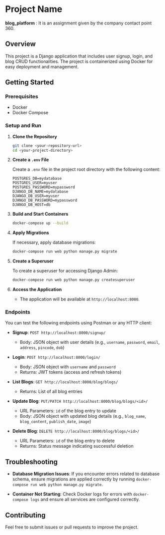 # Project Name

 **blog_platform** : It is an assignment given by the company contact point 360.
 
## Overview

This project is a Django application that includes user signup, login, and blog CRUD functionalities. The project is containerized using Docker for easy deployment and management.

## Getting Started

### Prerequisites

- Docker
- Docker Compose

### Setup and Run

1. **Clone the Repository**

    ```bash
    git clone <your-repository-url>
    cd <your-project-directory>
    ```

2. **Create a `.env` File**

    Create a `.env` file in the project root directory with the following content:

    ```env
    POSTGRES_DB=mydatabase
    POSTGRES_USER=myuser
    POSTGRES_PASSWORD=mypassword
    DJANGO_DB_NAME=mydatabase
    DJANGO_DB_USER=myuser
    DJANGO_DB_PASSWORD=mypassword
    DJANGO_DB_HOST=db
    ```

3. **Build and Start Containers**

    ```bash
    docker-compose up --build
    ```

4. **Apply Migrations**

    If necessary, apply database migrations:

    ```bash
    docker-compose run web python manage.py migrate
    ```

5. **Create a Superuser**

    To create a superuser for accessing Django Admin:

    ```bash
    docker-compose run web python manage.py createsuperuser
    ```

6. **Access the Application**

    - The application will be available at `http://localhost:8000`.

### Endpoints

You can test the following endpoints using Postman or any HTTP client:

- **Signup**: `POST http://localhost:8000/signup/`
  - Body: JSON object with user details (e.g., `username`, `password`, `email`, `address`, `pincode`, `dob`)

- **Login**: `POST http://localhost:8000/login/`
  - Body: JSON object with `username` and `password`
  - Returns: JWT tokens (access and refresh tokens)

- **List Blogs**: `GET http://localhost:8000/blog/blogs/`
  - Returns: List of all blog entries

- **Update Blog**: `PUT/PATCH http://localhost:8000/blog/blogs/<id>/`
  - URL Parameters: `id` of the blog entry to update
  - Body: JSON object with updated blog details (e.g., `blog_name`, `blog_content`, `publish_date`, `image`)

- **Delete Blog**: `DELETE http://localhost:8000/blog/blogs/<id>/`
  - URL Parameters: `id` of the blog entry to delete
  - Returns: Status message indicating successful deletion

## Troubleshooting

- **Database Migration Issues**: If you encounter errors related to database schema, ensure migrations are applied correctly by running `docker-compose run web python manage.py migrate`.

- **Container Not Starting**: Check Docker logs for errors with `docker-compose logs` and ensure all services are configured correctly.

## Contributing

Feel free to submit issues or pull requests to improve the project.
